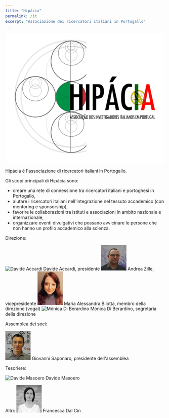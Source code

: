 ```yaml
---
title: "Hipácia"
permalink: /it
excerpt: "Associazione dei ricercatori italiani in Portogallo"
---
```


<img src="../../assets/images/hipacia.png" alt="Hipácia Logo" width="640"/>

Hipácia è l'associazione di ricercatori italiani in Portogallo.

Gli scopi principali di Hipácia sono:
* creare una rete di connessione tra ricercatori italiani e portoghesi in Portogallo,
* aiutare i ricercatori italiani nell'integrazione nel tessuto accademico (con mentoring e sponsorship),
* favorire le collaborazioni tra istituti e associazioni in ambito nazionale e internazionale,
* organizzare eventi divulgativi che possano avvicinare le persone che non hanno un profilo accademico alla scienza.

Direzione:

<img src="http://neuro.fchampalimaud.org/media/cache/93/9d/939d49e62bc9552818e50ae2e2df6ec9.jpg" alt="Davide Accardi" width="80"/>
Davide Accardi, presidente

<img src="../../assets/images/az.jpg" alt="Andrea Zille" width="80"/>
Andrea Zille, vicepresidente

<img src="../../assets/images/mab.jpg" alt="Maria Alessandra Bilotta" width="80"/>
Maria Alessandra Bilotta, membro della direzione (vogal)

<img src="http://img.comunidades.net/con/congressoenergias/enga_santino.jpg" alt="Mónica Di Berardino" width="80"/>
Mónica Di Berardino, segretaria della direzione

Assemblea dei soci:

<img src="../../assets/images/gs.png" alt="Giovanni Saponaro" width="80"/>
Giovanni Saponaro, presidente dell'assemblea

Tesoriere:

<img src="http://gfm.cii.fc.ul.pt/people/dmasoero/portal_factory/Document/Vienna" alt="Davide Masoero" width="80"/>
Davide Masoero

Altri:
<img src="../../assets/images/fdc.jpg" alt="Francesca Dal Cin" width="80"/>
Francesca Dal Cin

